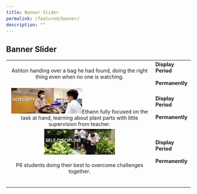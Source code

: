 ```yaml
---
title: Banner Slider
permalink: /featured/banner/
description: ""
---
```

## Banner Slider

|  |  |
|:---:|---|
| Ashton handing over a bag he had found, doing the right thing even when no one is watching. |  **Display Period**<br><br>**Permanently** |
| <img src="/images/535f80c45_191.jpeg" style="width:50%">Ethann fully focused on the task at hand, learning about plant parts with little supervision from teacher. | **Display Period**<br><br>**Permanently** |
| <img src="/images/0165b046f_192.jpeg" style="width:50%"><br><br>P6 students doing their best to overcome challenges together.  | **Display Period**<br><br>**Permanently** |
|  |  |
|  |  |
|  |  |
|  |  |
|  |  |
|  |  |